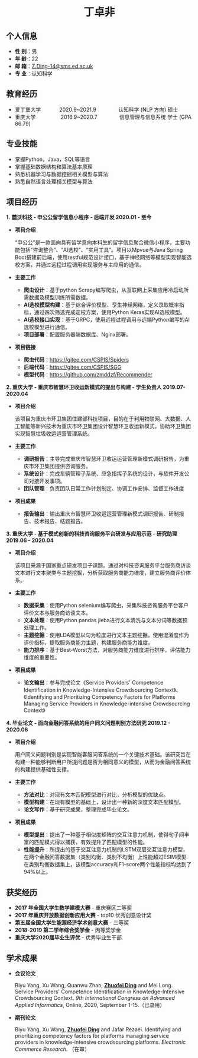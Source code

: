  <center>
     <h1>丁卓非</h1>
 </center>
 
## 个人信息 

* **性 别**：男
* **年 龄**：22              
* **邮 箱**：Z.Ding-14@sms.ed.ac.uk  
* **专 业**：认知科学&emsp;&emsp;&emsp;&emsp;

## 教育经历

* 爱丁堡大学&emsp;&emsp;&emsp;        2020.9~2021.9&emsp;&emsp;&emsp;&emsp; 认知科学 (NLP 方向)    硕士
* 重庆大学&emsp;&emsp;&emsp;&emsp;        2016.9~2020.7&emsp;&emsp;&emsp;&emsp; 信息管理与信息系统    学士 (GPA 86.79)  

## 专业技能

* 掌握Python，Java，SQL等语言
* 掌握基础数据结构和算法基本原理
* 熟悉机器学习与数据挖掘相关模型与算法
* 熟悉自然语言处理相关模型与算法

## 项目经历

**1.** **麓沃科技 - 申公公留学信息小程序 - 后端开发                                                                    2020.01 - 至今**

* **项目介绍**

  “申公公”是一款面向具有留学意向本科生的留学信息聚合微信小程序，主要功能包括“咨询整合”、“AI选校”、“实用工具”。项目以Mpvue与Java Spring Boot搭建前后端，使用restful规范设计接口，基于神经网络等模型实现智能选校方案，并通过远程过程调用实现服务与主应用的通信。

* **主要工作**

  * **爬虫设计**：基于python Scrapy编写爬虫，从互联网上采集应用冷启动所需数据及模型训练所需数据。
  * **AI选校模型构建**：基于综合评价模型、孪生神经网络，定义录取概率指标，通过四次筛选完成定校方案，使用Python Keras实现AI选校模型。
  * **AI选校接口实现**：基于GRPC，使用远程过程调用与远端Python编写的AI选校模型进行通信。
  * **项目部署**：配置服务器端数据库、Nginx部署。 

* **项目链接**

  * **爬虫代码**：https://gitee.com/CSPIS/Spiders
  * **后端代码**：https://gitee.com/CSPIS/SGG
  * **模型代码**：https://github.com/zmddzf/Recommender

**2. 重庆大学 - 重庆市智慧环卫收运新模式的提出与构建 - 学生负责人                            2019.07- 2020.04** 

* **项目介绍**

  该项目为重庆市环卫集团住建部科技项目，目的在于利用物联网、大数据、人工智能等新兴技术为重庆市环卫集团设计智慧环卫收运新模式，协助环卫集团实现智慧垃圾收运运营管理系统。

  

* **主要工作**

  * **调研报告**：主导完成重庆市智慧环卫收运运营管理新模式调研报告，为重庆市环卫集团提供咨询服务。
  * **系统设计**：完成车辆管理子系统、应急指挥子系统的设计，与软件开发公司对接开发事项。
  * **团队管理**：负责团队日常工作计划制定、协调工作安排、监督工作进度

* **项目成果**

  * **报告输出**：输出重庆市智慧环卫收运运营管理新模式调研报告、研制报告、技术报告、结题报告。

**3. 重庆大学 - 基于模式创新的科技咨询服务平台研发与应用示范 - 研究助理             2019.06 - 2020.04**

* **项目介绍**

  该项目来源于国家重点研发项目子课题。通过对科技咨询服务平台服务商访谈文本进行文本聚类与主题挖掘，分析获取服务商能力维度，建立服务商评价体系。

* **主要工作**

  * **数据采集**：使用Python selenium编写爬虫，采集科技咨询服务平台客户评价文本与服务商访谈文本。
  * **文本处理**：使用Python pandas jieba进行文本清洗与文本分词等数据预处理工作。
  * **主题挖掘**：使用LDA模型以句为粒度进行文本主题挖掘，使用混淆度作为评价指标，提取服务商能力主题，构建服务商能力维度。
  * **能力排序**：基于Best-Worst方法，对服务商能力维度进行排序，评估能力维度的重要性。

* **项目成果**

  * **论文输出**：参与完成论文《Service Providers' Competence Identification in Knowledge-Intensive Crowdsourcing Context》、《Identifying and Prioritizing Competency Factors for Platforms Managing Service Providers in Knowledge-intensive Crowdsourcing Context》

**4. 毕业论文 - 面向金融问答系统的用户同义问题判别方法研究                                    2019.12 - 2020.06**

* **项目介绍**

  用户同义问题判别是实现智能客服问答系统的一个关键技术基础。该研究旨在构建一种能够判断用户所提问题是否为相同意义的模型，从而为金融问答系统的构建提供基础性支撑。

* **主要工作**

  * **方法对比**：对现有文本匹配模型进行对比，分析模型的优缺点。
  * **模型构建**：在现有模型的基础上，设计出一种新的深度文本匹配模型。
  * **论文写作**：基于研究成果，整理完成毕业论文。

* **项目成果**

  * **模型提出**：提出了一种基于相似度矩阵的交互注意力机制，使得句子间丰富的匹配模式得以捕获，有效提升了匹配模型的性能。
  * **性能提升**：所提出的基于交互注意力机制的LSTM双层交互注意力模型，在两个金融问答数据集（类别均衡、类别不均衡）上性能超过ESIM模型.在类别均衡数据集上，该模型accuracy和F1-score两个性能指标均达到了94%以上。

## 获奖经历
* **2017 年全国大学生数学建模大赛** - 重庆赛区二等奖
* **2017 年重庆开放数据创新应用大赛** - top10 优秀创意设计奖
* **第五届全国大学生能源经济学术创意大赛** - 三等奖
* **2018-2019 第二学年综合奖学金** - 丙等奖学金
* **重庆大学2020届毕业生评优** - 优秀毕业生干部

## 学术成果 
* **会议论文**

  Biyu Yang, Xu Wang, Quanwu Zhao, **<u>Zhuofei Ding</u>** and Mei Long. Service Providers' Competence Identification in Knowledge-Intensive Crowdsourcing Context. *9th International Congress on Advanced Applied Informatics*, Online, 2020, September 1-15.（已录用）

* **期刊论文**

  Biyu Yang, Xu Wang, **<u>Zhuofei Ding</u>** and Jafar Rezaei. Identifying and prioritizing competency factors for platforms managing service providers in knowledge-intensive crowdsourcing platforms. *Electronic Commerce Research*. （在审）
